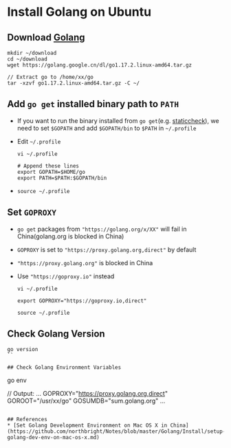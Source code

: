 # Install Golang on Ubuntu

## Download [Golang](https://golang.google.cn/dl/)

```
mkdir ~/download
cd ~/download
wget https://golang.google.cn/dl/go1.17.2.linux-amd64.tar.gz

// Extract go to /home/xx/go
tar -xzvf go1.17.2.linux-amd64.tar.gz -C ~/
```

## Add `go get` installed binary path to `PATH`
* If you want to run the binary installed from `go get`(e.g. [staticcheck](https://staticcheck.io/)), we need to set `$GOPATH` and add `$GOPATH/bin` to `$PATH` in `~/.profile`

* Edit `~/.profile`

  ```
  vi ~/.profile
  ```

  ```
  # Append these lines
  export GOPATH=$HOME/go
  export PATH=$PATH:$GOPATH/bin
  ```

* `source ~/.profile`

## Set `GOPROXY`
* `go get` packages from `"https://golang.org/x/XX"` will fail in China(golang.org is blocked in China)
* `GOPROXY` is  set to `"https://proxy.golang.org,direct"` by default
* `"https://proxy.golang.org"` is blocked in China
* Use `"https://goproxy.io"` instead

  ```
  vi ~/.profile
  ```
  ```
  export GOPROXY="https://goproxy.io,direct"
  ```
  ```
  source ~/.profile
  ```

## Check Golang Version

```
go version
``

## Check Golang Environment Variables
```
go env

// Output:
...
GOPROXY="https://proxy.golang.org,direct"
GOROOT="/usr/xx/go"
GOSUMDB="sum.golang.org"
...
```

## References
* [Set Golang Development Environment on Mac OS X in China](https://github.com/northbright/Notes/blob/master/Golang/Install/setup-golang-dev-env-on-mac-os-x.md)
